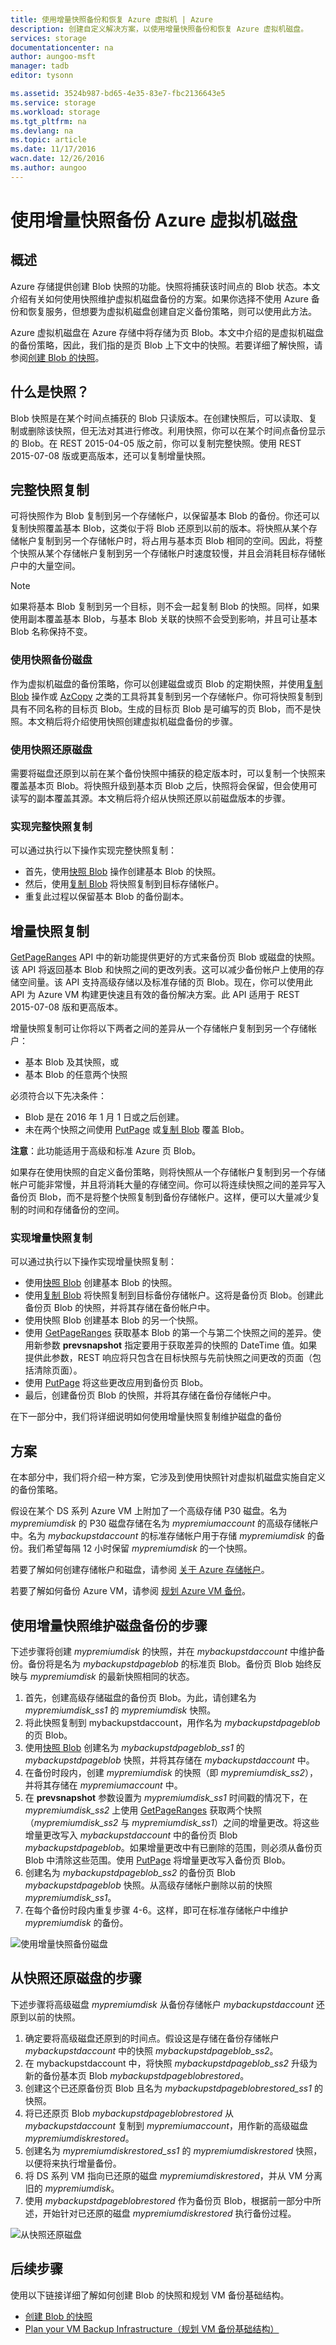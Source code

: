 ```yaml
---
title: 使用增量快照备份和恢复 Azure 虚拟机 | Azure
description: 创建自定义解决方案，以使用增量快照备份和恢复 Azure 虚拟机磁盘。
services: storage
documentationcenter: na
author: aungoo-msft
manager: tadb
editor: tysonn

ms.assetid: 3524b987-bd65-4e35-83e7-fbc2136643e5
ms.service: storage
ms.workload: storage
ms.tgt_pltfrm: na
ms.devlang: na
ms.topic: article
ms.date: 11/17/2016
wacn.date: 12/26/2016
ms.author: aungoo
---
```


# 使用增量快照备份 Azure 虚拟机磁盘
## 概述
Azure 存储提供创建 Blob 快照的功能。快照将捕获该时间点的 Blob 状态。本文介绍有关如何使用快照维护虚拟机磁盘备份的方案。如果你选择不使用 Azure 备份和恢复服务，但想要为虚拟机磁盘创建自定义备份策略，则可以使用此方法。

Azure 虚拟机磁盘在 Azure 存储中将存储为页 Blob。本文中介绍的是虚拟机磁盘的备份策略，因此，我们指的是页 Blob 上下文中的快照。若要详细了解快照，请参阅[创建 Blob 的快照](https://msdn.microsoft.com/zh-cn/library/azure/hh488361.aspx)。

## 什么是快照？
Blob 快照是在某个时间点捕获的 Blob 只读版本。在创建快照后，可以读取、复制或删除该快照，但无法对其进行修改。利用快照，你可以在某个时间点备份显示的 Blob。在 REST 2015-04-05 版之前，你可以复制完整快照。使用 REST 2015-07-08 版或更高版本，还可以复制增量快照。

## 完整快照复制
可将快照作为 Blob 复制到另一个存储帐户，以保留基本 Blob 的备份。你还可以复制快照覆盖基本 Blob，这类似于将 Blob 还原到以前的版本。将快照从某个存储帐户复制到另一个存储帐户时，将占用与基本页 Blob 相同的空间。因此，将整个快照从某个存储帐户复制到另一个存储帐户时速度较慢，并且会消耗目标存储帐户中的大量空间。

>[!NOTE]
> 如果将基本 Blob 复制到另一个目标，则不会一起复制 Blob 的快照。同样，如果使用副本覆盖基本 Blob，与基本 Blob 关联的快照不会受到影响，并且可让基本 Blob 名称保持不变。

### 使用快照备份磁盘
作为虚拟机磁盘的备份策略，你可以创建磁盘或页 Blob 的定期快照，并使用[复制 Blob](https://msdn.microsoft.com/zh-cn/library/azure/dd894037.aspx) 操作或 [AzCopy](./storage-use-azcopy.md) 之类的工具将其复制到另一个存储帐户。你可将快照复制到具有不同名称的目标页 Blob。生成的目标页 Blob 是可编写的页 Blob，而不是快照。本文稍后将介绍使用快照创建虚拟机磁盘备份的步骤。

### 使用快照还原磁盘
需要将磁盘还原到以前在某个备份快照中捕获的稳定版本时，可以复制一个快照来覆盖基本页 Blob。将快照升级到基本页 Blob 之后，快照将会保留，但会使用可读写的副本覆盖其源。本文稍后将介绍从快照还原以前磁盘版本的步骤。

### 实现完整快照复制
可以通过执行以下操作实现完整快照复制：

-   首先，使用[快照 Blob](https://msdn.microsoft.com/zh-cn/library/azure/ee691971.aspx) 操作创建基本 Blob 的快照。
-   然后，使用[复制 Blob](https://msdn.microsoft.com/zh-cn/library/azure/dd894037.aspx) 将快照复制到目标存储帐户。
-   重复此过程以保留基本 Blob 的备份副本。

## 增量快照复制
[GetPageRanges](https://msdn.microsoft.com/zh-cn/library/azure/ee691973.aspx) API 中的新功能提供更好的方式来备份页 Blob 或磁盘的快照。该 API 将返回基本 Blob 和快照之间的更改列表。这可以减少备份帐户上使用的存储空间量。该 API 支持高级存储以及标准存储的页 Blob。现在，你可以使用此 API 为 Azure VM 构建更快速且有效的备份解决方案。此 API 适用于 REST 2015-07-08 版和更高版本。

增量快照复制可让你将以下两者之间的差异从一个存储帐户复制到另一个存储帐户：

* 基本 Blob 及其快照，或
* 基本 Blob 的任意两个快照

必须符合以下先决条件：

- Blob 是在 2016 年 1 月 1 日或之后创建。
- 未在两个快照之间使用 [PutPage](https://msdn.microsoft.com/zh-cn/library/azure/ee691975.aspx) 或[复制 Blob](https://msdn.microsoft.com/zh-cn/library/azure/dd894037.aspx) 覆盖 Blob。

**注意**：此功能适用于高级和标准 Azure 页 Blob。

如果存在使用快照的自定义备份策略，则将快照从一个存储帐户复制到另一个存储帐户可能非常慢，并且将消耗大量的存储空间。你可以将连续快照之间的差异写入备份页 Blob，而不是将整个快照复制到备份存储帐户。这样，便可以大量减少复制的时间和存储备份的空间。

### 实现增量快照复制
可以通过执行以下操作实现增量快照复制：

-   使用[快照 Blob](https://msdn.microsoft.com/zh-cn/library/azure/ee691971.aspx) 创建基本 Blob 的快照。
-   使用[复制 Blob](https://msdn.microsoft.com/zh-cn/library/azure/dd894037.aspx) 将快照复制到目标备份存储帐户。这将是备份页 Blob。创建此备份页 Blob 的快照，并将其存储在备份帐户中。
-   使用快照 Blob 创建基本 Blob 的另一个快照。
-   使用 [GetPageRanges](https://msdn.microsoft.com/zh-cn/library/azure/ee691973.aspx) 获取基本 Blob 的第一个与第二个快照之间的差异。使用新参数 **prevsnapshot** 指定要用于获取差异的快照的 DateTime 值。如果提供此参数，REST 响应将只包含在目标快照与先前快照之间更改的页面（包括清除页面）。
-   使用 [PutPage](https://msdn.microsoft.com/zh-cn/library/azure/ee691975.aspx) 将这些更改应用到备份页 Blob。
-   最后，创建备份页 Blob 的快照，并将其存储在备份存储帐户中。

在下一部分中，我们将详细说明如何使用增量快照复制维护磁盘的备份

## 方案
在本部分中，我们将介绍一种方案，它涉及到使用快照针对虚拟机磁盘实施自定义的备份策略。

假设在某个 DS 系列 Azure VM 上附加了一个高级存储 P30 磁盘。名为 *mypremiumdisk* 的 P30 磁盘存储在名为 *mypremiumaccount* 的高级存储帐户中。名为 *mybackupstdaccount* 的标准存储帐户用于存储 *mypremiumdisk* 的备份。我们希望每隔 12 小时保留 *mypremiumdisk* 的一个快照。

若要了解如何创建存储帐户和磁盘，请参阅 [关于 Azure 存储帐户](./storage-create-storage-account.md)。

若要了解如何备份 Azure VM，请参阅 [规划 Azure VM 备份](../backup/backup-azure-vms-introduction.md)。

## 使用增量快照维护磁盘备份的步骤
下述步骤将创建 *mypremiumdisk* 的快照，并在 *mybackupstdaccount* 中维护备份。备份将是名为 *mybackupstdpageblob* 的标准页 Blob。备份页 Blob 始终反映与 *mypremiumdisk* 的最新快照相同的状态。

1.  首先，创建高级存储磁盘的备份页 Blob。为此，请创建名为 *mypremiumdisk\_ss1* 的 *mypremiumdisk* 快照。
2.  将此快照复制到 mybackupstdaccount，用作名为 *mybackupstdpageblob* 的页 Blob。
3.  使用[快照 Blob](https://msdn.microsoft.com/zh-cn/library/azure/ee691971.aspx) 创建名为 *mybackupstdpageblob\_ss1* 的 *mybackupstdpageblob* 快照，并将其存储在 *mybackupstdaccount* 中。
4.  在备份时段内，创建 *mypremiumdisk* 的快照（即 *mypremiumdisk\_ss2*），并将其存储在 *mypremiumaccount* 中。
5.  在 **prevsnapshot** 参数设置为 *mypremiumdisk\_ss1* 时间戳的情况下，在 *mypremiumdisk\_ss2* 上使用 [GetPageRanges](https://msdn.microsoft.com/zh-cn/library/azure/ee691973.aspx) 获取两个快照（*mypremiumdisk\_ss2* 与 *mypremiumdisk\_ss1*）之间的增量更改。将这些增量更改写入 *mybackupstdaccount* 中的备份页 Blob *mybackupstdpageblob*。如果增量更改中有已删除的范围，则必须从备份页 Blob 中清除这些范围。使用 [PutPage](https://msdn.microsoft.com/zh-cn/library/azure/ee691975.aspx) 将增量更改写入备份页 Blob。
6.  创建名为 *mybackupstdpageblob\_ss2* 的备份页 Blob *mybackupstdpageblob* 快照。从高级存储帐户删除以前的快照 *mypremiumdisk\_ss1*。
7.  在每个备份时段内重复步骤 4-6。这样，即可在标准存储帐户中维护 *mypremiumdisk* 的备份。

![使用增量快照备份磁盘](./media/storage-incremental-snapshots/storage-incremental-snapshots-1.png)

## 从快照还原磁盘的步骤
下述步骤将高级磁盘 *mypremiumdisk* 从备份存储帐户 *mybackupstdaccount* 还原到以前的快照。

1. 确定要将高级磁盘还原到的时间点。假设这是存储在备份存储帐户 *mybackupstdaccount* 中的快照 *mybackupstdpageblob\_ss2*。
2. 在 mybackupstdaccount 中，将快照 *mybackupstdpageblob\_ss2* 升级为新的备份基本页 Blob *mybackupstdpageblobrestored*。
3. 创建这个已还原备份页 Blob 且名为 *mybackupstdpageblobrestored\_ss1* 的快照。
4. 将已还原页 Blob *mybackupstdpageblobrestored* 从 *mybackupstdaccount* 复制到 *mypremiumaccount*，用作新的高级磁盘 *mypremiumdiskrestored*。
5. 创建名为 *mypremiumdiskrestored\_ss1* 的 *mypremiumdiskrestored* 快照，以便将来执行增量备份。
6. 将 DS 系列 VM 指向已还原的磁盘 *mypremiumdiskrestored*，并从 VM 分离旧的 *mypremiumdisk*。
7. 使用 *mybackupstdpageblobrestored* 作为备份页 Blob，根据前一部分中所述，开始针对已还原的磁盘 *mypremiumdiskrestored* 执行备份过程。

![从快照还原磁盘](./media/storage-incremental-snapshots/storage-incremental-snapshots-2.png)

## 后续步骤
使用以下链接详细了解如何创建 Blob 的快照和规划 VM 备份基础结构。

- [创建 Blob 的快照](https://msdn.microsoft.com/zh-cn/library/azure/hh488361.aspx)
- [Plan your VM Backup Infrastructure（规划 VM 备份基础结构）](../backup/backup-azure-vms-introduction.md)

<!---HONumber=Mooncake_Quality_Review_1215_2016-->